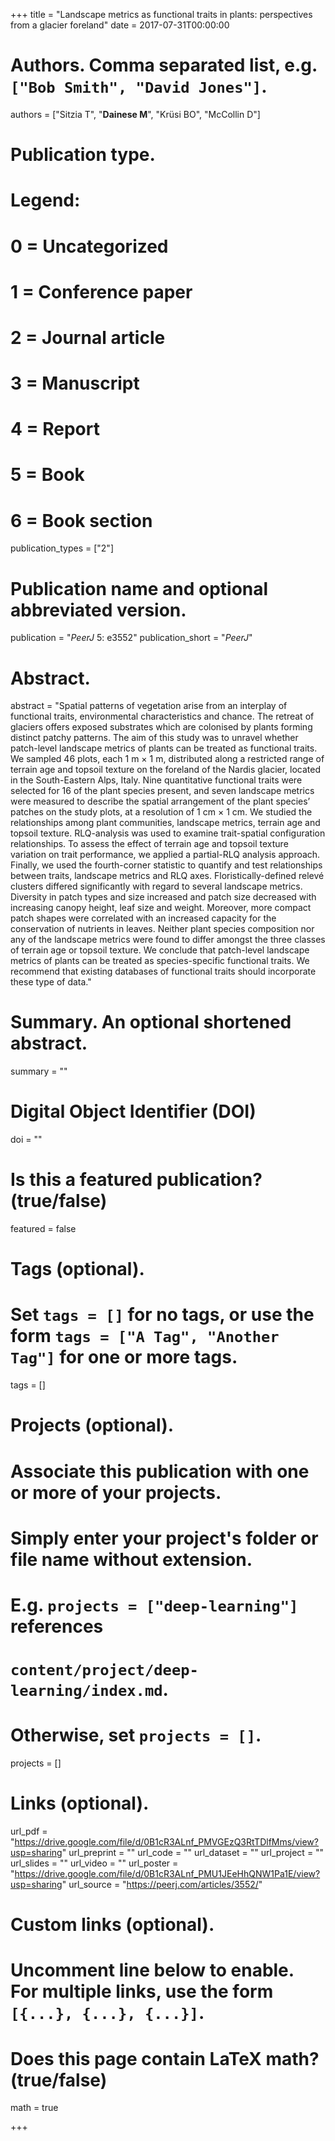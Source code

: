 +++
title = "Landscape metrics as functional traits in plants: perspectives from a glacier foreland"
date = 2017-07-31T00:00:00

# Authors. Comma separated list, e.g. `["Bob Smith", "David Jones"]`.
authors = ["Sitzia T", "**Dainese M**", "Krüsi BO", "McCollin D"]

# Publication type.
# Legend:
# 0 = Uncategorized
# 1 = Conference paper
# 2 = Journal article
# 3 = Manuscript
# 4 = Report
# 5 = Book
# 6 = Book section
publication_types = ["2"]

# Publication name and optional abbreviated version.
publication = "*PeerJ* 5: e3552"
publication_short = "*PeerJ*"

# Abstract.
abstract = "Spatial patterns of vegetation arise from an interplay of functional traits, environmental characteristics and chance. The retreat of glaciers offers exposed substrates which are colonised by plants forming distinct patchy patterns. The aim of this study was to unravel whether patch-level landscape metrics of plants can be treated as functional traits. We sampled 46 plots, each 1 m × 1 m, distributed along a restricted range of terrain age and topsoil texture on the foreland of the Nardis glacier, located in the South-Eastern Alps, Italy. Nine quantitative functional traits were selected for 16 of the plant species present, and seven landscape metrics were measured to describe the spatial arrangement of the plant species’ patches on the study plots, at a resolution of 1 cm × 1 cm. We studied the relationships among plant communities, landscape metrics, terrain age and topsoil texture. RLQ-analysis was used to examine trait-spatial configuration relationships. To assess the effect of terrain age and topsoil texture variation on trait performance, we applied a partial-RLQ analysis approach. Finally, we used the fourth-corner statistic to quantify and test relationships between traits, landscape metrics and RLQ axes. Floristically-defined relevé clusters differed significantly with regard to several landscape metrics. Diversity in patch types and size increased and patch size decreased with increasing canopy height, leaf size and weight. Moreover, more compact patch shapes were correlated with an increased capacity for the conservation of nutrients in leaves. Neither plant species composition nor any of the landscape metrics were found to differ amongst the three classes of terrain age or topsoil texture. We conclude that patch-level landscape metrics of plants can be treated as species-specific functional traits. We recommend that existing databases of functional traits should incorporate these type of data."

# Summary. An optional shortened abstract.
summary = ""

# Digital Object Identifier (DOI)
doi = ""

# Is this a featured publication? (true/false)
featured = false

# Tags (optional).
#   Set `tags = []` for no tags, or use the form `tags = ["A Tag", "Another Tag"]` for one or more tags.
tags = []

# Projects (optional).
#   Associate this publication with one or more of your projects.
#   Simply enter your project's folder or file name without extension.
#   E.g. `projects = ["deep-learning"]` references 
#   `content/project/deep-learning/index.md`.
#   Otherwise, set `projects = []`.
projects = []

# Links (optional).
url_pdf = "https://drive.google.com/file/d/0B1cR3ALnf_PMVGEzQ3RtTDlfMms/view?usp=sharing"
url_preprint = ""
url_code = ""
url_dataset = ""
url_project = ""
url_slides = ""
url_video = ""
url_poster = "https://drive.google.com/file/d/0B1cR3ALnf_PMU1JEeHhQNW1Pa1E/view?usp=sharing"
url_source = "https://peerj.com/articles/3552/"

# Custom links (optional).
#   Uncomment line below to enable. For multiple links, use the form `[{...}, {...}, {...}]`.


# Does this page contain LaTeX math? (true/false)
math = true

+++
